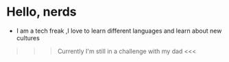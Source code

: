 # Hello, nerds
- I am a tech freak ,I love to learn different languages and learn about new cultures <br/> 
 >>> Currently I'm still in a challenge with my dad <<<



